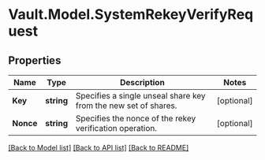 # Vault.Model.SystemRekeyVerifyRequest

## Properties

Name | Type | Description | Notes
------------ | ------------- | ------------- | -------------
**Key** | **string** | Specifies a single unseal share key from the new set of shares. | [optional] 
**Nonce** | **string** | Specifies the nonce of the rekey verification operation. | [optional] 

[[Back to Model list]](../README.md#documentation-for-models) [[Back to API list]](../README.md#documentation-for-api-endpoints) [[Back to README]](../README.md)

